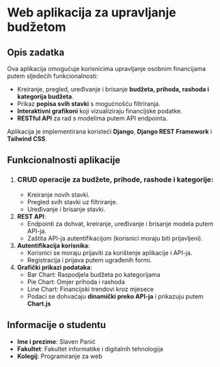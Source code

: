 # Web aplikacija za upravljanje budžetom

##  Opis zadatka
Ova aplikacija omogućuje korisnicima upravljanje osobnim financijama putem sljedećih funkcionalnosti:
- Kreiranje, pregled, uređivanje i brisanje **budžeta, prihoda, rashoda i kategorija budžeta**.
- Prikaz **popisa svih stavki** s mogućnošću filtriranja.
- **Interaktivni grafikoni** koji vizualiziraju financijske podatke.
- **RESTful API** za rad s modelima putem API endpointa.

Aplikacija je implementirana koristeći **Django**, **Django REST Framework** i **Tailwind CSS**.

## Funkcionalnosti aplikacije
1. ### CRUD operacije za budžete, prihode, rashode i kategorije:
   - Kreiranje novih stavki.
   - Pregled svih stavki uz filtriranje.
   - Uređivanje i brisanje stavki.
2. **REST API**:
   - Endpointi za dohvat, kreiranje, uređivanje i brisanje modela putem API-ja.
   - Zaštita API-ja autentifikacijom (korisnici moraju biti prijavljeni).
3. **Autentifikacija korisnika**:
   - Korisnici se moraju prijaviti za korištenje aplikacije i API-ja.
   - Registracija i prijava putem ugrađenih formi.
4. **Grafički prikazi podataka**:
   - Bar Chart: Raspodjela budžeta po kategorijama
   - Pie Chart: Omjer prihoda i rashoda
   - Line Chart: Financijski trendovi kroz mjesece
   - Podaci se dohvaćaju **dinamički preko API-ja** i prikazuju putem **Chart.js**  

## Informacije o studentu
- **Ime i prezime**: Slaven Panić
- **Fakultet**: Fakultet informatike i digitalnih tehnologija
- **Kolegij**: Programiranje za web
